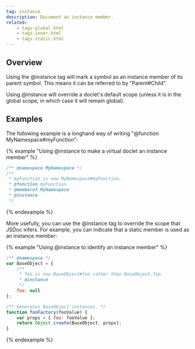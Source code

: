 ```yaml
---
tag: instance
description: Document an instance member.
related:
    - tags-global.html
    - tags-inner.html
    - tags-static.html
---
```


## Overview

Using the @instance tag will mark a symbol as an instance member of its parent symbol. This means it
can be referred to by "Parent#Child".

Using @instance will override a doclet's default scope (unless it is in the global scope, in which
case it will remain global).


## Examples

The following example is a longhand way of writing "@function MyNamespace#myFunction":

{% example "Using @instance to make a virtual doclet an instance member" %}

```js
/** @namespace MyNamespace */
/**
 * myFunction is now MyNamespace#myFunction.
 * @function myFunction
 * @memberof MyNamespace
 * @instance
 */
```
{% endexample %}

More usefully, you can use the @instance tag to override the scope that JSDoc infers. For example,
you can indicate that a static member is used as an instance member:

{% example "Using @instance to identify an instance member" %}

```js
/** @namespace */
var BaseObject = {
    /**
     * foo is now BaseObject#foo rather than BaseObject.foo.
     * @instance
     */
    foo: null
};

/** Generates BaseObject instances. */
function fooFactory(fooValue) {
	var props = { foo: fooValue };
	return Object.create(BaseObject, props);
}
```
{% endexample %}
